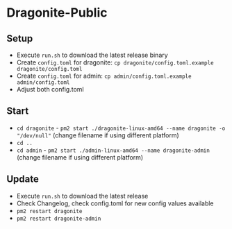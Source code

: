 # Dragonite-Public

## Setup
- Execute `run.sh` to download the latest release binary
- Create `config.toml` for dragonite: `cp dragonite/config.toml.example dragonite/config.toml`
- Create `config.toml` for admin: `cp admin/config.toml.example admin/config.toml`
- Adjust both config.toml

## Start
- `cd dragonite` - `pm2 start ./dragonite-linux-amd64 --name dragonite -o "/dev/null"` (change filename if using different platform)
- `cd ..`
- `cd admin` - `pm2 start ./admin-linux-amd64 --name dragonite-admin`  (change filename if using different platform)

## Update
- Execute `run.sh` to download the latest release
- Check Changelog, check config.toml for new config values available
- `pm2 restart dragonite`
- `pm2 restart dragonite-admin`
